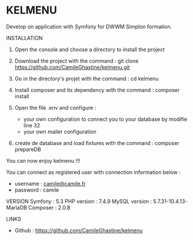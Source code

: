 # KELMENU

Develop on application with Symfony for DWWM Simplon formation.

INSTALLATION

1) Open the console and choose a directory to install the project

2) Download the project with the command :
git clone https://github.com/CamileGhastine/kelmenu.git

3) Go in the directory's projet with the command :
cd kelmenu

4) Install composer and its dependency with the command :
composer install

5) Open the file .env and configure : 
	- your own configuration to connect you to your database by modifie line 32
	- your own mailer configuration

6) create de database and load fixtures with the command :
composer prepareDB

You can now enjoy kelmenu !!!

You can connect as registered user with connection information below :
- username : camile@camile.fr
- password : camile


VERSION
Symfony : 5.3
PHP version : 7.4.9
MySQL version : 5.7.31-10.4.13-MariaDB 
Composer : 2.0.8

LINKS
- Github : https://github.com/CamileGhastine/kelmenu
